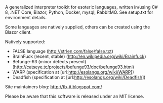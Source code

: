 A generalized interpreter toolkit for esoteric languages, written in/using C# 8, .NET Core, Blazor, Python, Docker, mysql, RabbitMQ. 
See setup.txt for environment details.

Some languages are natively supplied, others can be created using the Blazor client.

Natively supported:

* FALSE language (http://strlen.com/false/false.txt)
* BrainFuck (recent, stable) (http://en.wikipedia.org/wiki/Brainfuck)
* Befunge-93 (minor defects present) (http://catseye.tc/projects/befunge93/doc/befunge93.html)
* WARP (specification at [url:http://esolangs.org/wiki/WARP])
* Deadfish (specification at [url:http://esolangs.org/wiki/Deadfish])

Site maintainers blog: http://tb-it.blogspot.com/

Please be aware that this software is released under an MIT license.


